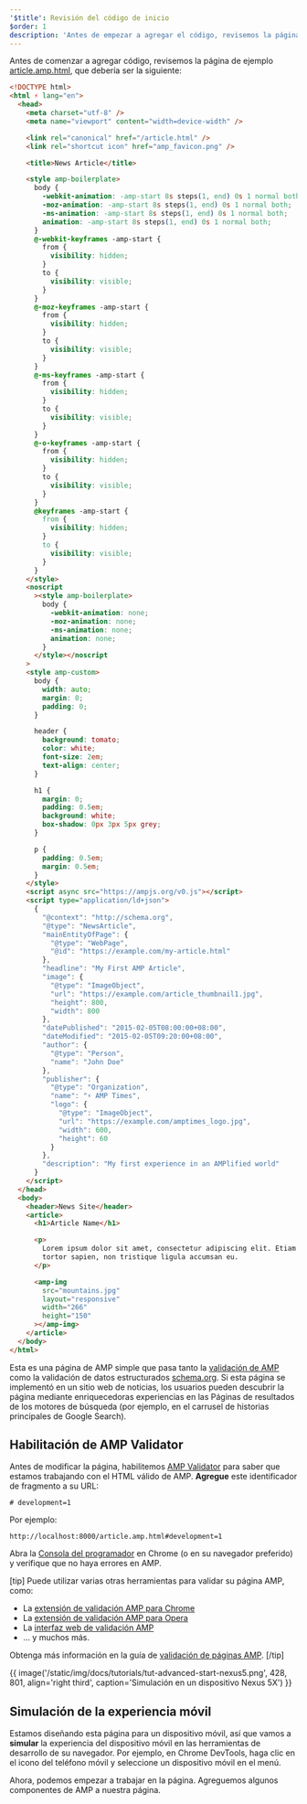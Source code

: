 ```yaml
---
'$title': Revisión del código de inicio
$order: 1
description: 'Antes de empezar a agregar el código, revisemos la página de ejemplo '
---
```


Antes de comenzar a agregar código, revisemos la página de ejemplo [article.amp.html](https://github.com/googlecodelabs/accelerated-mobile-pages-advanced/blob/master/article.amp.html), que debería ser la siguiente:

```html
<!DOCTYPE html>
<html ⚡ lang="en">
  <head>
    <meta charset="utf-8" />
    <meta name="viewport" content="width=device-width" />

    <link rel="canonical" href="/article.html" />
    <link rel="shortcut icon" href="amp_favicon.png" />

    <title>News Article</title>

    <style amp-boilerplate>
      body {
        -webkit-animation: -amp-start 8s steps(1, end) 0s 1 normal both;
        -moz-animation: -amp-start 8s steps(1, end) 0s 1 normal both;
        -ms-animation: -amp-start 8s steps(1, end) 0s 1 normal both;
        animation: -amp-start 8s steps(1, end) 0s 1 normal both;
      }
      @-webkit-keyframes -amp-start {
        from {
          visibility: hidden;
        }
        to {
          visibility: visible;
        }
      }
      @-moz-keyframes -amp-start {
        from {
          visibility: hidden;
        }
        to {
          visibility: visible;
        }
      }
      @-ms-keyframes -amp-start {
        from {
          visibility: hidden;
        }
        to {
          visibility: visible;
        }
      }
      @-o-keyframes -amp-start {
        from {
          visibility: hidden;
        }
        to {
          visibility: visible;
        }
      }
      @keyframes -amp-start {
        from {
          visibility: hidden;
        }
        to {
          visibility: visible;
        }
      }
    </style>
    <noscript
      ><style amp-boilerplate>
        body {
          -webkit-animation: none;
          -moz-animation: none;
          -ms-animation: none;
          animation: none;
        }
      </style></noscript
    >
    <style amp-custom>
      body {
        width: auto;
        margin: 0;
        padding: 0;
      }

      header {
        background: tomato;
        color: white;
        font-size: 2em;
        text-align: center;
      }

      h1 {
        margin: 0;
        padding: 0.5em;
        background: white;
        box-shadow: 0px 3px 5px grey;
      }

      p {
        padding: 0.5em;
        margin: 0.5em;
      }
    </style>
    <script async src="https://ampjs.org/v0.js"></script>
    <script type="application/ld+json">
      {
        "@context": "http://schema.org",
        "@type": "NewsArticle",
        "mainEntityOfPage": {
          "@type": "WebPage",
          "@id": "https://example.com/my-article.html"
        },
        "headline": "My First AMP Article",
        "image": {
          "@type": "ImageObject",
          "url": "https://example.com/article_thumbnail1.jpg",
          "height": 800,
          "width": 800
        },
        "datePublished": "2015-02-05T08:00:00+08:00",
        "dateModified": "2015-02-05T09:20:00+08:00",
        "author": {
          "@type": "Person",
          "name": "John Doe"
        },
        "publisher": {
          "@type": "Organization",
          "name": "⚡ AMP Times",
          "logo": {
            "@type": "ImageObject",
            "url": "https://example.com/amptimes_logo.jpg",
            "width": 600,
            "height": 60
          }
        },
        "description": "My first experience in an AMPlified world"
      }
    </script>
  </head>
  <body>
    <header>News Site</header>
    <article>
      <h1>Article Name</h1>

      <p>
        Lorem ipsum dolor sit amet, consectetur adipiscing elit. Etiam egestas
        tortor sapien, non tristique ligula accumsan eu.
      </p>

      <amp-img
        src="mountains.jpg"
        layout="responsive"
        width="266"
        height="150"
      ></amp-img>
    </article>
  </body>
</html>
```

Esta es una página de AMP simple que pasa tanto la [validación de AMP](../../../../documentation/guides-and-tutorials/learn/validation-workflow/validate_amp.md) como la validación de datos estructurados [schema.org](http://schema.org/). Si esta página se implementó en un sitio web de noticias, los usuarios pueden descubrir la página mediante enriquecedoras experiencias en las Páginas de resultados de los motores de búsqueda (por ejemplo, en el carrusel de historias principales de Google Search).

## Habilitación de AMP Validator

Antes de modificar la página, habilitemos [AMP Validator](../../../../documentation/guides-and-tutorials/learn/validation-workflow/validate_amp.md) para saber que estamos trabajando con el HTML válido de AMP. **Agregue** este identificador de fragmento a su URL:

```text
# development=1

```

Por ejemplo:

```text
http://localhost:8000/article.amp.html#development=1
```

Abra la [Consola del programador](https://developer.chrome.com/devtools/docs/console) en Chrome (o en su navegador preferido) y verifique que no haya errores en AMP.

[tip] Puede utilizar varias otras herramientas para validar su página AMP, como:

- La [extensión de validación AMP para Chrome](https://chrome.google.com/webstore/detail/amp-validator/nmoffdblmcmgeicmolmhobpoocbbmknc)
- La [extensión de validación AMP para Opera](https://addons.opera.com/en-gb/extensions/details/amp-validator/)
- La [interfaz web de validación AMP](https://validator.ampproject.org/)
- ... y muchos más.

Obtenga más información en la guía de [validación de páginas AMP](../../../../documentation/guides-and-tutorials/learn/validation-workflow/validate_amp.md). [/tip]

{{ image('/static/img/docs/tutorials/tut-advanced-start-nexus5.png', 428, 801, align='right third', caption='Simulación en un dispositivo Nexus 5X') }}

## Simulación de la experiencia móvil

Estamos diseñando esta página para un dispositivo móvil, así que vamos a **simular** la experiencia del dispositivo móvil en las herramientas de desarrollo de su navegador. Por ejemplo, en Chrome DevTools, haga clic en el icono del teléfono móvil y seleccione un dispositivo móvil en el menú.

Ahora, podemos empezar a trabajar en la página. Agreguemos algunos componentes de AMP a nuestra página.
